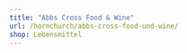 ```yaml
---
title: "Abbs Cross Food & Wine"
url: /hornchurch/abbs-cross-food-und-wine/
shop: Lebensmittel
---
```

